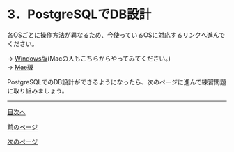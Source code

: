 # 3．PostgreSQLでDB設計

各OSごとに操作方法が異なるため、今使っているOSに対応するリンクへ進んでください。  

-> [Windows版](https://github.com/122yuuki/SDP_DB/blob/main/Section_2/section_2-5_w1.md)(Macの人もこちらからやってみてください。)  
-> ~~[Mac版](https://github.com/122yuuki/SDP_DB/blob/main/Section_2/section_2-5_m1.md)~~  

PostgreSQLでのDB設計ができるようになったら、次のページに進んで練習問題に取り組みましょう。  

___
[目次へ](https://github.com/122yuuki/SDP_DB/blob/main/README.md)

[前のページ](https://github.com/122yuuki/SDP_DB/blob/main/Section_2/section_2-3.md)

[次のページ](https://github.com/122yuuki/SDP_DB/blob/main/Section_2/section_2-5.md)
